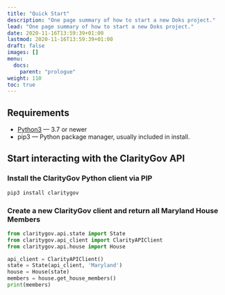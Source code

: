```yaml
---
title: "Quick Start"
description: "One page summary of how to start a new Doks project."
lead: "One page summary of how to start a new Doks project."
date: 2020-11-16T13:59:39+01:00
lastmod: 2020-11-16T13:59:39+01:00
draft: false
images: []
menu:
  docs:
    parent: "prologue"
weight: 110
toc: true
---
```


## Requirements

- [Python3](https://www.python.org/downloads/) — 3.7 or newer
- pip3 — Python package manager, usually included in install.

## Start interacting with the ClarityGov API

### Install the ClarityGov Python client via PIP

```bash
pip3 install claritygov
```

### Create a new ClarityGov client and return all Maryland House Members


```python
from claritygov.api.state import State
from claritygov.api_client import ClarityAPIClient
from claritygov.api.house import House

api_client = ClarityAPIClient()
state = State(api_client, 'Maryland')
house = House(state)
members = house.get_house_members()
print(members)
```